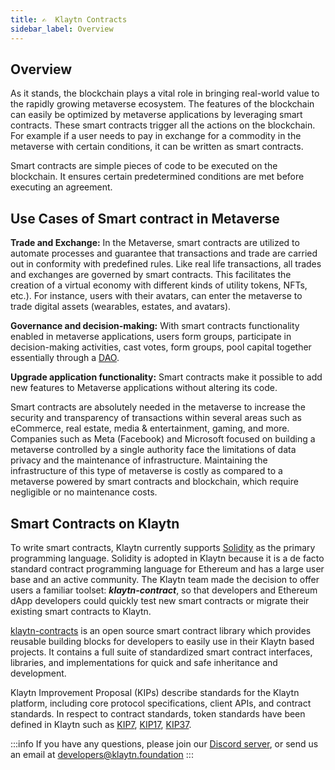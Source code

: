 ```yaml
---
title: ✍️  Klaytn Contracts
sidebar_label: Overview
---
```


## Overview <a id="contract overview"></a>
As it stands, the blockchain plays a vital role in bringing real-world value to the rapidly growing metaverse ecosystem. The features of the blockchain can easily be optimized by metaverse applications by leveraging smart contracts. These smart contracts trigger all the actions on the blockchain. For example if a user needs to pay in exchange for a commodity in the metaverse with certain conditions, it can be written as smart contracts.

Smart contracts are simple pieces of code to be executed on the blockchain. It ensures certain predetermined conditions are met before executing an agreement. 

## Use Cases of Smart contract in Metaverse <a id="Usecases of smart contract in Metaverse"></a>

**Trade and Exchange:** In the Metaverse, smart contracts are utilized to automate processes and guarantee that transactions and trade are carried out in conformity with predefined rules. Like real life transactions, all trades and exchanges are governed by smart contracts. This facilitates the creation of a virtual economy with different kinds of utility tokens, NFTs, etc.). For instance, users with their avatars, can enter the metaverse to trade digital assets (wearables, estates, and avatars). 

**Governance and decision-making:** With smart contracts functionality enabled in metaverse applications, users form groups, participate in decision-making activities, cast votes, form groups, pool capital together essentially through a [DAO](https://en.wikipedia.org/wiki/Decentralized_autonomous_organization).

**Upgrade application functionality:** 
Smart contracts make it possible to add new features to Metaverse applications without altering its code.
 
Smart contracts are absolutely needed in the metaverse to increase the security and transparency of transactions within several areas such as eCommerce, real estate, media & entertainment, gaming, and more. Companies such as Meta (Facebook) and Microsoft focused on building a metaverse controlled by a single authority face the limitations of data privacy and the maintenance of infrastructure. Maintaining the infrastructure of this type of metaverse is costly as compared to a metaverse powered by smart contracts and blockchain, which require negligible or no maintenance costs.

## Smart Contracts on Klaytn <a id="Smart contracts on Klaytn"></a>

To write smart contracts, Klaytn currently supports [Solidity](https://github.com/ethereum/solidity) as the primary programming language. Solidity is adopted in Klaytn because it is a de facto standard contract programming language for Ethereum and has a large user base and an active community. The Klaytn team made the decision to offer users a familiar toolset: ***klaytn-contract***, so that developers and Ethereum dApp developers could quickly test new smart contracts or migrate their existing smart contracts to Klaytn.

[klaytn-contracts](https://github.com/klaytn/klaytn-contracts) is an open source smart contract library which provides reusable building blocks for developers to easily use in their Klaytn based projects. It contains a full suite of standardized smart contract interfaces, libraries, and implementations for quick and safe inheritance and development.

Klaytn Improvement Proposal (KIPs) describe standards for the Klaytn platform, including core protocol specifications, client APIs, and contract standards. In respect to contract standards, token standards have been defined in Klaytn such as [KIP7](https://kips.klaytn.foundation/KIPs/kip-7), [KIP17](https://kips.klaytn.foundation/KIPs/kip-17), [KIP37](https://kips.klaytn.foundation/KIPs/kip-37).


:::info
If you have any questions, please join our [Discord server](https://discord.io/KlaytnOfficial), or send us an email at developers@klaytn.foundation
:::